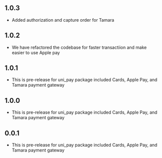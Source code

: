 ## 1.0.3

- Added authorization and capture order for Tamara

## 1.0.2

- We have refactored the codebase for faster transactiion and make easier to use Apple pay

## 1.0.1

- This is pre-release for uni_pay package included Cards, Apple Pay, and Tamara payment gateway

## 1.0.0

- This is pre-release for uni_pay package included Cards, Apple Pay, and Tamara payment gateway

## 0.0.1

- This is pre-release for uni_pay package included Cards, Apple Pay, and Tamara payment gateway
